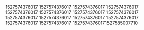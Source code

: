 1527574376017
1527574376017
1527574376017
1527574376017
1527574376017
1527574376017
1527574376017
1527574376017
1527574376017
1527574376017
1527574376017
1527574376017
1527574376017
1527574376017
15275743760171527585007710